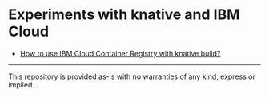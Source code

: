 # Experiments with knative and IBM Cloud

* [How to use IBM Cloud Container Registry with knative build?](./container-registry/README.md)

---

This repository is provided as-is with no warranties of any kind, express or implied.

